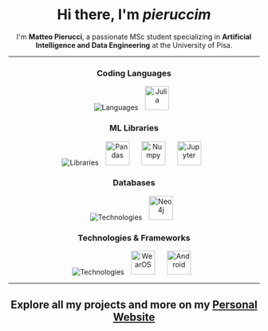 <!--
**pieruccim/pieruccim** is a ✨ _special_ ✨ repository because its `README.md` (this file) appears on your GitHub profile.

Here are some ideas to get you started:

- 🔭 I’m currently working on ...
- 🌱 I’m currently learning ...
- 👯 I’m looking to collaborate on ...
- 🤔 I’m looking for help with ...
- 💬 Ask me about ...
- 📫 How to reach me: ...
- 😄 Pronouns: ...
- ⚡ Fun fact: ...
-->

<div align="center">
  
# **Hi there, I'm *pieruccim***

</div>

<div align="center">

I'm **Matteo Pierucci**, a passionate MSc student specializing in **Artificial Intelligence and Data Engineering** at the University of Pisa.

</div>
<hr>

<div align="center">

### Coding Languages

![Languages](https://skillicons.dev/icons?i=java,python,c,cpp,html,css,javascript,php&theme=light)
<span style="margin: 0px 10px"><img height="48" src="https://static-00.iconduck.com/assets.00/julia-icon-512x512-wxn1d5ag.png" alt="Julia" title="Julia"/></span>

### ML Libraries

![Libraries](https://skillicons.dev/icons?i=pytorch,tensorflow,opencv&theme=light)
<span style="margin: 0px 10px"><img height="48" src="https://upload.wikimedia.org/wikipedia/commons/thumb/2/22/Pandas_mark.svg/1200px-Pandas_mark.svg.png" alt="Pandas" title="Pandas"/></span>
<span style="margin: 0px 10px"><img height="48" src="https://encrypted-tbn0.gstatic.com/images?q=tbn:ANd9GcTvtj4KdFU7jmWYeRrQkvVrXutBhv0NQZourbWmG7333Q&s" alt="Numpy" title="Numpy"/></span>
<span style="margin: 0px 10px"><img height="48" src="https://upload.wikimedia.org/wikipedia/commons/thumb/3/38/Jupyter_logo.svg/883px-Jupyter_logo.svg.png" alt="Jupyter" title="Jupyter"/></span>

### Databases

![Technologies](https://skillicons.dev/icons?i=mysql,mongodb&theme=light)
<span style="margin: 0px 10px"><img height="48" src="https://encrypted-tbn0.gstatic.com/images?q=tbn:ANd9GcSmMM3TZIaLrMGsXnY9XIQV-6zo6xSVlMjTXvcVMNlAvjiyWJjV2pjS5Nb_XvuprGAc7Hc&usqp=CAU" alt="Neo4j" title="Neo4j"/></span>

### Technologies & Frameworks

![Technologies](https://skillicons.dev/icons?i=linux,git,github,matlab,laravel,docker,&theme=light)
<span style="margin: 0px 10px"><img height="48" src="https://upload.wikimedia.org/wikipedia/commons/thumb/2/2b/Wear_OS_icon.svg/1280px-Wear_OS_icon.svg.png" alt="WearOS" title="WearOS"/></span>
<span style="margin: 0px 10px"><img height="48" src="https://cdn-icons-png.flaticon.com/512/174/174836.png" alt="Android" title="Android"/></span>


<hr> 

<h2 align="center">

Explore all my projects and more on my [Personal Website](Link)

</h2>
